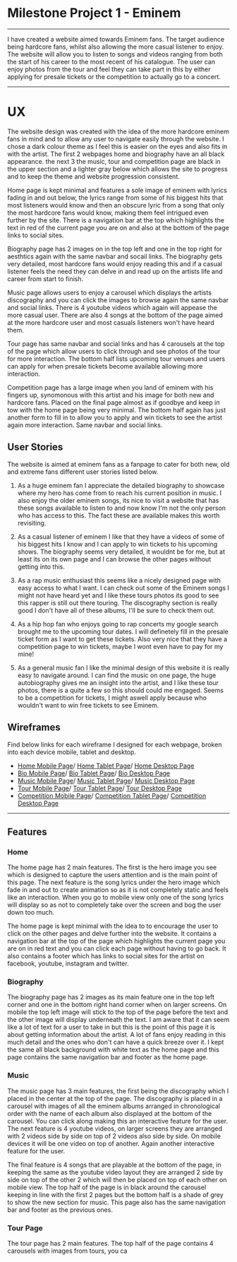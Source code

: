# Milestone Project 1 - Eminem 
---
I have created a website aimed towards Eminem fans. The target audience being hardcore fans, whilst also allowing the more casual listener to enjoy. 
The website will allow you to listen to songs and videos ranging from both the start of his career to the most recent of his catalogue. The user can enjoy
photos from the tour and feel they can take part in this by either applying for presale tickets or the competition to actually go to a concert.

---

# UX

The website design was created with the idea of the more hardcore eminem fans in mind and to allow any user to navigate easily through the website. 
I chose a dark colour theme as I feel this is easier on the eyes and also fits in with the artist. The first 2 webpages home and biography have an all black appearance.
the next 3 the music, tour and competition page are black in the upper section and a lighter gray below which allows the site to progress and to keep the theme and website progression consistent.

Home page is kept minimal and features a sole image of eminem with lyrics fading in and out below, the lyrics range from some of his biggest hits that most listeners would know and then an obscure lyric from a song that only the most hardcore fans would know, making them feel intrigued even further by the site. There is a navigation bar at the top which highlights the text in red of the current page you are on and also at the bottom of the page links to social sites.

Biography page has 2 images on in the top left and one in the top right for aesthtics again with the same navbar and socail links. The biography gets very detailed, most hardcore fans would enjoy reading this and if a casual listener feels the need they can delve in and read up on the artists life and career from start to finish.

Music page allows users to enjoy a carousel which displays the artists discography and you can click the images to browse again the same navbar and social links. There is 4 youtube videos which again will appease the more casual user. There are also 4 songs at the bottom of the page aimed at the more hardcore user and most casuals listeners won't have heard them.

Tour page has same navbar and social links and has 4 carousels at the top of the page which allow users to click through and see photos of the tour for more interaction. The bottom half lists upcoming tour venues and users can apply for when presale tickets become available allowing more interaction.

Competition page has a large image when you land of eminem with his fingers up, synomonous with this artist and his image for both new and hardcore fans. Placed on the final page almost as if goodbye and keep in tow with the home page being very minimal. The bottom half again has just another form to fill in to allow you to apply and win tickets to see the artist again more interaction. Same navbar and social links.

## User Stories

The website is aimed at eminem fans as a fanpage to cater for both new, old and extreme fans different user stories listed below.

1. As a huge eminem fan I appreciate the detailed biography to showcase where my hero has come from to reach his current position in music. I also enjoy the older eminem songs, its nice to visit a website that has these songs available to listen to and now know I'm not the only person who has access to this. The fact these are available makes this worth revisiting.

2. As a casual listener of eminem I like that they have a videos of some of his biggest hits I know and I can apply to win tickets to his upcoming shows. The biography seems very detailed, it wouldnt be for me, but at least its on its own page and I can browse the other pages without getting into this.

3. As a rap music enthusiast this seems like a nicely designed page with easy access to what I want. I can check out some of the Eminem songs I might not have heard yet and I like these tours photos its good to see this rapper is still out there touring. The discography section is really good I don't have all of these albums, I'll be sure to check them out.

4. As a hip hop fan who enjoys going to rap concerts my google search brought me to the upcoming tour dates. I will definetely fill in the presale ticket form as I want to get these tickets. Also very nice that they have a competition page to win tickets, maybe I wont even have to pay for my mine!

5. As a general music fan I like the minimal design of this website it is really easy to navigate around. I can find the music on one page, the huge autobiography gives me an insight into the artist, and I like these tour photos, there is a quite a few so this should could me engaged. Seems to be a competition for tickets, I might aswell apply because who wouldn't want to win free tickets to see Eminem.


## Wireframes

Find below links for each wireframe I designed for each webpage, broken into each device mobile, tablet and desktop.

* [Home Mobile Page](https://raw.githubusercontent.com/LiamD88/milestone-project-1-eminem/master/assets/images/main-page-mobile-wireframe.png)/ 
[Home Tablet Page](https://raw.githubusercontent.com/LiamD88/milestone-project-1-eminem/master/assets/images/main-page-ipad-wireframe.png)/
[Home Desktop Page](https://raw.githubusercontent.com/LiamD88/milestone-project-1-eminem/master/assets/images/main-page-desktop-wireframe.png)
* [Bio Mobile Page](https://raw.githubusercontent.com/LiamD88/milestone-project-1-eminem/master/assets/images/bio-mobile-wireframe.png)/
[Bio Tablet Page](https://raw.githubusercontent.com/LiamD88/milestone-project-1-eminem/master/assets/images/bio-ipad-wireframe.png)/
[Bio Desktop Page](https://raw.githubusercontent.com/LiamD88/milestone-project-1-eminem/master/assets/images/bio-desktop-wireframe.png)
* [Music Mobile Page](https://raw.githubusercontent.com/LiamD88/milestone-project-1-eminem/master/assets/images/music-page-mobile-wireframe.png)/
[Music Tablet Page](https://raw.githubusercontent.com/LiamD88/milestone-project-1-eminem/master/assets/images/music-ipad-wireframe.png)/
[Music Desktop Page](https://raw.githubusercontent.com/LiamD88/milestone-project-1-eminem/master/assets/images/music-desktop-wireframe.png)
* [Tour Mobile Page](https://raw.githubusercontent.com/LiamD88/milestone-project-1-eminem/master/assets/images/tour-page-mobile-wireframe.png)/
[Tour Tablet Page](https://raw.githubusercontent.com/LiamD88/milestone-project-1-eminem/master/assets/images/tour-page-ipad-wireframe.png)/
[Tour Desktop Page](https://raw.githubusercontent.com/LiamD88/milestone-project-1-eminem/master/assets/images/tour-page-desktop-wireframe.png)
* [Competition Mobile Page](https://raw.githubusercontent.com/LiamD88/milestone-project-1-eminem/master/assets/images/competition-mobile-wireframe.png)/
[Competition Tablet Page](https://raw.githubusercontent.com/LiamD88/milestone-project-1-eminem/master/assets/images/competition-ipad-wireframe.png)/
[Competition Desktop Page](https://raw.githubusercontent.com/LiamD88/milestone-project-1-eminem/master/assets/images/competition-desktop-wireframe.png)


---

## Features 

### Home 
The home page has 2 main features. The first is the hero image you see which is designed to capture the users attention and is the main point of this page. The next feature is the song lyrics under the hero image which fade in and out to create animation so as it is not completely static and feels like an interaction. When you go to mobile view only one of the song lyrics will display so as not to completely take over the screen and bog the user down too much.

The home page is kept minimal with the idea to to encourage the user to click on the other pages and delve further into the website. It contains a navigation bar at the top of the page which highlights the current page you are on in red text and you can click each page without having to go back. It also contains a footer which has links to social sites for the artist on facebook, youtube, instagram and twitter. 

### Biography
The biography page has 2 images as its main feature one in the top left corner and one in the bottom right hand corner when on larger screens. On mobile the top left image will stick to the top of the page before the text and the other image will display underneath the text. I am aware that it can seem like a lot of text for a user to take in but this is the point of this page it is about getting information about the artist. A lot of fans enjoy reading in this much detail and the ones who don't can have a quick breeze over it. I kept the same all black background with white text as the home page and this page contains the same navigation bar and footer as the home page.

### Music
The music page has 3 main features, the first being the discography which I placed in the center at the top of the page. The discography is placed in a carousel with images of all the eminem albums arranged in chronological order with the name of each album also displayed at the bottom of the carousel. You can click along making this an interactive feature for the user. The next feature is 4 youtube videos, on larger screens they are arranged with 2 videos side by side on top of 2 videos also side by side. On mobile devices it will be one video on top of another. Again another interactive feature for the user.

The final feature is 4 songs that are playable at the bottom of the page, in keeping the same as the youtube video layout they are arranged 2 side by side on top of the other 2 which will then be placed on top of each other on mobile view. The top half of the page is in black around the carousel keeping in line with the first 2 pages but the bottom half is a shade of grey to show the new section for music. This page also has the same navigation bar and footer as the previous ones.

### Tour Page
The tour page has 2 main features. The top half of the page contains 4 carousels with images from tours, you ca



